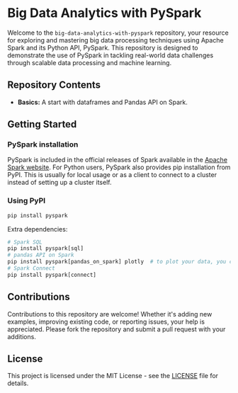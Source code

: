 # Big Data Analytics with PySpark

Welcome to the `big-data-analytics-with-pyspark` repository, your resource for exploring and mastering big data processing techniques using Apache Spark and its Python API, PySpark. This repository is designed to demonstrate the use of PySpark in tackling real-world data challenges through scalable data processing and machine learning.

## Repository Contents

- **Basics:** A start with dataframes and Pandas API on Spark.

## Getting Started

### PySpark installation

PySpark is included in the official releases of Spark available in the [Apache Spark website](https://spark.apache.org/downloads.html). For Python users, PySpark also provides pip installation from PyPI. This is usually for local usage or as a client to connect to a cluster instead of setting up a cluster itself.

### Using PyPI

```python
pip install pyspark
```

Extra dependencies:

```python
# Spark SQL
pip install pyspark[sql]
# pandas API on Spark
pip install pyspark[pandas_on_spark] plotly  # to plot your data, you can install plotly together.
# Spark Connect
pip install pyspark[connect]
```


## Contributions

Contributions to this repository are welcome! Whether it's adding new examples, improving existing code, or reporting issues, your help is appreciated. Please fork the repository and submit a pull request with your additions.

## License

This project is licensed under the MIT License - see the [LICENSE](LICENSE) file for details.

